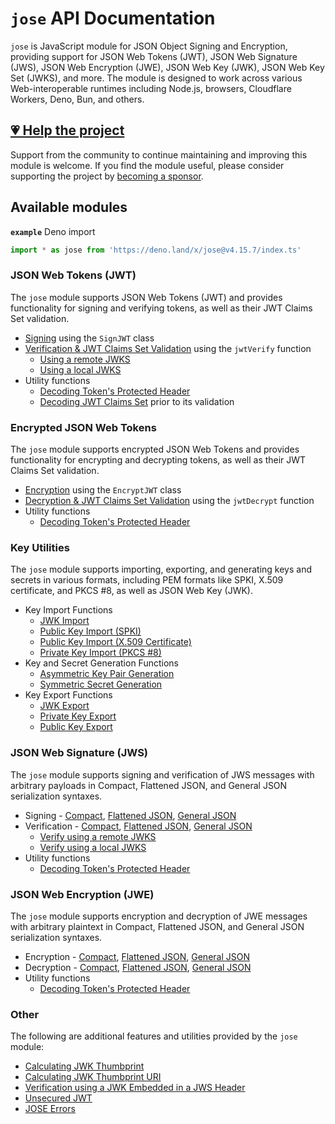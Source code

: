 # `jose` API Documentation

`jose` is JavaScript module for JSON Object Signing and Encryption, providing support for JSON Web Tokens (JWT), JSON Web Signature (JWS), JSON Web Encryption (JWE), JSON Web Key (JWK), JSON Web Key Set (JWKS), and more. The module is designed to work across various Web-interoperable runtimes including Node.js, browsers, Cloudflare Workers, Deno, Bun, and others.

## [💗 Help the project](https://github.com/sponsors/panva)

Support from the community to continue maintaining and improving this module is welcome. If you find the module useful, please consider supporting the project by [becoming a sponsor](https://github.com/sponsors/panva).

## Available modules

**`example`** Deno import
```js
import * as jose from 'https://deno.land/x/jose@v4.15.7/index.ts'
```

### JSON Web Tokens (JWT)

The `jose` module supports JSON Web Tokens (JWT) and provides functionality for signing and verifying tokens, as well as their JWT Claims Set validation.

- [Signing](https://github.com/panva/jose/blob/v4.15.7/docs/classes/jwt_sign.SignJWT.md) using the `SignJWT` class
- [Verification & JWT Claims Set Validation](https://github.com/panva/jose/blob/v4.15.7/docs/functions/jwt_verify.jwtVerify.md) using the `jwtVerify` function
  - [Using a remote JWKS](https://github.com/panva/jose/blob/v4.15.7/docs/functions/jwks_remote.createRemoteJWKSet.md)
  - [Using a local JWKS](https://github.com/panva/jose/blob/v4.15.7/docs/functions/jwks_local.createLocalJWKSet.md)
- Utility functions
  - [Decoding Token's Protected Header](https://github.com/panva/jose/blob/v4.15.7/docs/functions/util_decode_protected_header.decodeProtectedHeader.md)
  - [Decoding JWT Claims Set](https://github.com/panva/jose/blob/v4.15.7/docs/functions/util_decode_jwt.decodeJwt.md) prior to its validation

### Encrypted JSON Web Tokens

The `jose` module supports encrypted JSON Web Tokens and provides functionality for encrypting and decrypting tokens, as well as their JWT Claims Set validation.

- [Encryption](https://github.com/panva/jose/blob/v4.15.7/docs/classes/jwt_encrypt.EncryptJWT.md) using the `EncryptJWT` class
- [Decryption & JWT Claims Set Validation](https://github.com/panva/jose/blob/v4.15.7/docs/functions/jwt_decrypt.jwtDecrypt.md) using the `jwtDecrypt` function
- Utility functions
  - [Decoding Token's Protected Header](https://github.com/panva/jose/blob/v4.15.7/docs/functions/util_decode_protected_header.decodeProtectedHeader.md)

### Key Utilities

The `jose` module supports importing, exporting, and generating keys and secrets in various formats, including PEM formats like SPKI, X.509 certificate, and PKCS #8, as well as JSON Web Key (JWK).

- Key Import Functions
  - [JWK Import](https://github.com/panva/jose/blob/v4.15.7/docs/functions/key_import.importJWK.md)
  - [Public Key Import (SPKI)](https://github.com/panva/jose/blob/v4.15.7/docs/functions/key_import.importSPKI.md)
  - [Public Key Import (X.509 Certificate)](https://github.com/panva/jose/blob/v4.15.7/docs/functions/key_import.importX509.md)
  - [Private Key Import (PKCS #8)](https://github.com/panva/jose/blob/v4.15.7/docs/functions/key_import.importPKCS8.md)
- Key and Secret Generation Functions
  - [Asymmetric Key Pair Generation](https://github.com/panva/jose/blob/v4.15.7/docs/functions/key_generate_key_pair.generateKeyPair.md)
  - [Symmetric Secret Generation](https://github.com/panva/jose/blob/v4.15.7/docs/functions/key_generate_secret.generateSecret.md)
- Key Export Functions
  - [JWK Export](https://github.com/panva/jose/blob/v4.15.7/docs/functions/key_export.exportJWK.md)
  - [Private Key Export](https://github.com/panva/jose/blob/v4.15.7/docs/functions/key_export.exportPKCS8.md)
  - [Public Key Export](https://github.com/panva/jose/blob/v4.15.7/docs/functions/key_export.exportSPKI.md)

### JSON Web Signature (JWS)

The `jose` module supports signing and verification of JWS messages with arbitrary payloads in Compact, Flattened JSON, and General JSON serialization syntaxes.

- Signing - [Compact](https://github.com/panva/jose/blob/v4.15.7/docs/classes/jws_compact_sign.CompactSign.md), [Flattened JSON](https://github.com/panva/jose/blob/v4.15.7/docs/classes/jws_flattened_sign.FlattenedSign.md), [General JSON](https://github.com/panva/jose/blob/v4.15.7/docs/classes/jws_general_sign.GeneralSign.md)
- Verification - [Compact](https://github.com/panva/jose/blob/v4.15.7/docs/functions/jws_compact_verify.compactVerify.md), [Flattened JSON](https://github.com/panva/jose/blob/v4.15.7/docs/functions/jws_flattened_verify.flattenedVerify.md), [General JSON](https://github.com/panva/jose/blob/v4.15.7/docs/functions/jws_general_verify.generalVerify.md)
  - [Verify using a remote JWKS](https://github.com/panva/jose/blob/v4.15.7/docs/functions/jwks_remote.createRemoteJWKSet.md)
  - [Verify using a local JWKS](https://github.com/panva/jose/blob/v4.15.7/docs/functions/jwks_local.createLocalJWKSet.md)
- Utility functions
  - [Decoding Token's Protected Header](https://github.com/panva/jose/blob/v4.15.7/docs/functions/util_decode_protected_header.decodeProtectedHeader.md)

### JSON Web Encryption (JWE)

The `jose` module supports encryption and decryption of JWE messages with arbitrary plaintext in Compact, Flattened JSON, and General JSON serialization syntaxes.

- Encryption - [Compact](https://github.com/panva/jose/blob/v4.15.7/docs/classes/jwe_compact_encrypt.CompactEncrypt.md), [Flattened JSON](https://github.com/panva/jose/blob/v4.15.7/docs/classes/jwe_flattened_encrypt.FlattenedEncrypt.md), [General JSON](https://github.com/panva/jose/blob/v4.15.7/docs/classes/jwe_general_encrypt.GeneralEncrypt.md)
- Decryption - [Compact](https://github.com/panva/jose/blob/v4.15.7/docs/functions/jwe_compact_decrypt.compactDecrypt.md), [Flattened JSON](https://github.com/panva/jose/blob/v4.15.7/docs/functions/jwe_flattened_decrypt.flattenedDecrypt.md), [General JSON](https://github.com/panva/jose/blob/v4.15.7/docs/functions/jwe_general_decrypt.generalDecrypt.md)
- Utility functions
  - [Decoding Token's Protected Header](https://github.com/panva/jose/blob/v4.15.7/docs/functions/util_decode_protected_header.decodeProtectedHeader.md)

### Other

The following are additional features and utilities provided by the `jose` module:

- [Calculating JWK Thumbprint](https://github.com/panva/jose/blob/v4.15.7/docs/functions/jwk_thumbprint.calculateJwkThumbprint.md)
- [Calculating JWK Thumbprint URI](https://github.com/panva/jose/blob/v4.15.7/docs/functions/jwk_thumbprint.calculateJwkThumbprintUri.md)
- [Verification using a JWK Embedded in a JWS Header](https://github.com/panva/jose/blob/v4.15.7/docs/functions/jwk_embedded.EmbeddedJWK.md)
- [Unsecured JWT](https://github.com/panva/jose/blob/v4.15.7/docs/classes/jwt_unsecured.UnsecuredJWT.md)
- [JOSE Errors](https://github.com/panva/jose/blob/v4.15.7/docs/modules/util_errors.md)
